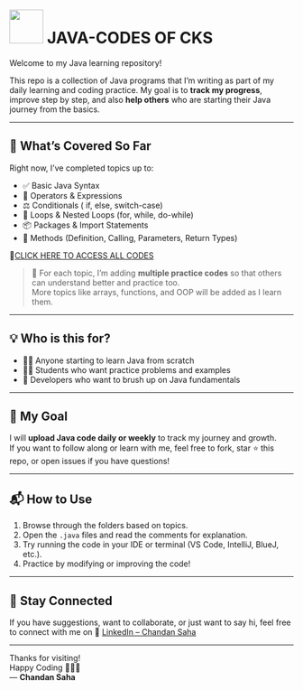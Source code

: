 # <img src="https://cdn.jsdelivr.net/gh/devicons/devicon/icons/java/java-original.svg" width="60" /> JAVA-CODES OF CKS

Welcome to my Java learning repository!

This repo is a collection of Java programs that I’m writing as part of my daily learning and coding practice. My goal is to **track my progress**, improve step by step, and also **help others** who are starting their Java journey from the basics.

---

## 📘 What’s Covered So Far

Right now, I’ve completed topics up to:

- ✅ Basic Java Syntax
- 🧮 Operators & Expressions
- ⚖️ Conditionals ( if, else, switch-case)
- 🔄 Loops & Nested Loops (for, while, do-while)
- 📦 Packages & Import Statements
- 🧩 Methods (Definition, Calling, Parameters, Return Types)

🔗[CLICK HERE TO ACCESS ALL CODES](https://github.com/Chandansaha2005/JAVA-CODES/tree/main)

> 📌 For each topic, I’m adding **multiple practice codes** so that others can understand better and practice too.  
> More topics like arrays, functions, and OOP will be added as I learn them.
> 
---

## 💡 Who is this for?

- 🧑‍💻 Anyone starting to learn Java from scratch
- 👨‍🎓 Students who want practice problems and examples
- 🚀 Developers who want to brush up on Java fundamentals

---

## 📅 My Goal

I will **upload Java code daily or weekly** to track my journey and growth.  
If you want to follow along or learn with me, feel free to fork, star ⭐ this repo, or open issues if you have questions!

---

## 📬 How to Use

1. Browse through the folders based on topics.
2. Open the `.java` files and read the comments for explanation.
3. Try running the code in your IDE or terminal (VS Code, IntelliJ, BlueJ, etc.).
4. Practice by modifying or improving the code!

---

## 📣 Stay Connected

If you have suggestions, want to collaborate, or just want to say hi, feel free to connect with me on 
🔗 [LinkedIn – Chandan Saha](https://www.linkedin.com/in/chandansaha2005/)

---

Thanks for visiting!  
Happy Coding 🧑‍💻✨  
— **Chandan Saha**

